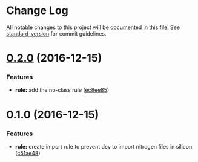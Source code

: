 # Change Log

All notable changes to this project will be documented in this file. See [standard-version](https://github.com/conventional-changelog/standard-version) for commit guidelines.

<a name="0.2.0"></a>
# [0.2.0](https://github.com/giraud/eslint-plugin-adi/compare/v0.1.0...v0.2.0) (2016-12-15)


### Features

* **rule:** add the no-class rule ([ec8ee85](https://github.com/giraud/eslint-plugin-adi/commit/ec8ee85))



<a name="0.1.0"></a>
# 0.1.0 (2016-12-15)


### Features

* **rule:** create import rule to prevent dev to import nitrogen files in silicon ([c51ae48](https://github.com/giraud/eslint-plugin-adi/commit/c51ae48))
